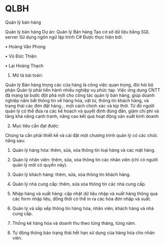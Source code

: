 # QLBH

Quản lý bán hàng

Quản lý bán hàng Dự án: Quản lý Bán hàng Tạo cơ sở dữ liệu bằng SQL server Sử dụng ngôn ngữ lập trình C# Được thực hiện bởi:

•	Hoàng Văn Phong

•	Vũ Đức Thiện

•	Lại Hoàng Thạch

1.	Mô tả bài toán:

Quản lý Bán hàng trong các cửa hàng là công việc quan trọng, đòi hỏi bộ phận Quản lý phải tiến hành nhiều nghiệp vụ phức tạp.
Việc ứng dụng CNTT đã mang lại bước đột phá mới cho công tác quản lý bán hàng, giúp doanh nghiệp nắm bắt thông tin về hàng hóa, vật tư, thông tin khách hàng, và trạng thái các đơn đặt hàng... một cách chính xác và kịp thời. Từ đó người quản lý có thể đưa ra các kế hoạch và quyết định đúng đắn, giảm chi phí và tăng khả năng cạnh tranh, nâng cao kết quả hoạt động sản xuất kinh doanh

2.	Mục tiêu cần đạt được:

Chúng ta cần phải thiết kế và cài đặt một chương trình quản lý có các chức năng sau:

1.	Quản lý hàng hóa: thêm, sửa, xóa thông tin loại hàng và các mặt hàng.

2.	Quản lý nhân viên: thêm, sửa, xóa thông tin các nhân viên (chỉ có người quản lý mới có quyền này).

3.	Quản lý khách hàng: thêm, sửa, xóa thông tin khách hàng.

4.	Quản lý nhà cung cấp: thêm, sừa xóa thông tin các nhà cung cấp.

5.	Nhập hàng và xuất hàng: cập nhật dữ liệu nhập và xuất hàng thông qua các form nhập liệu, đồng thời có thể in ra các hóa đơn nhập và xuất.

6.	Quản lý và sắp xếp thông tin hàng hóa, nhân viên, khách hàng và nhà cung cấp.

7.	Thống kê hàng hóa và doanh thu theo từng tháng, từng năm.

8.	Tự động thông báo trạng thái hết hạn sử dụng của hàng hóa cho nhân viên.
